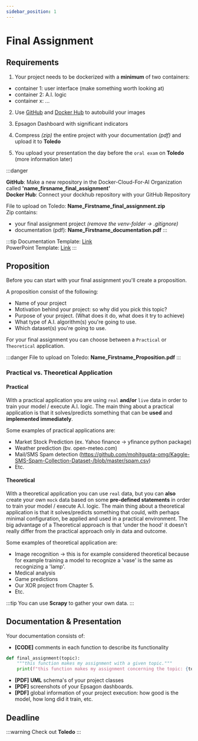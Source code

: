 ```yaml
---
sidebar_position: 1
---
```


# Final Assignment

## Requirements

1) Your project needs to be dockerized with a **minimum** of two containers:
  - container 1: user interface (make something worth looking at)
  - container 2: A.I. logic
  - container x: ...

2) Use [GitHub](https://github.com/) and [Docker Hub](https://hub.docker.com/) to autobuild your images

3) Epsagon Dashboard with significant indicators

4) Compress *(zip)* the entire project with your documentation *(pdf)* and upload it to **Toledo**

5) You upload your presentation the day before the `oral exam` on **Toledo** (more information later)

:::danger

**GitHub**: Make a new repository in the Docker-Cloud-For-AI Organization called **'name_firsname_final_assignment'** <br />
**Docker Hub**: Connect your dockhub repository with your GitHub Repository <br />

File to upload on Toledo: **Name_Firstname_final_assignment.zip** <br />
Zip contains:
- your final assignment project *(remove the venv-folder -> .gitignore)*
- documentation (pdf): **Name_Firstname_documentation.pdf**
:::

:::tip
Documentation Template: [Link](/files/2223_Syllabussjabloon.dotm) <br />
PowerPoint Template: [Link](/files/VivesTemplate_Algemeen.potx)
:::

## Proposition

Before you can start with your final assignment you'll create a proposition.

A proposition consist of the following:
- Name of your project
- Motivation behind your project: so why did you pick this topic?
- Purpose of your project. (What does it do, what does it try to achieve)
- What type of A.I. algorithm(s) you're going to use.
- Which dataset(s) you're going to use.

For your final assignment you can choose between a `Practical`  or `Theoretical` application.

:::danger
File to upload on Toledo: **Name_Firstname_Proposition.pdf**
:::

### Practical vs. Theoretical Application

#### Practical

With a practical application you are using `real` **and/or** `live` data in order to train your model / execute A.I. logic.
The main thing about a practical application is that it solves/predicts something that can be **used** and **implemented immediately**.

Some examples of practical applications are:
  - Market Stock Prediction (ex. Yahoo finance -> yfinance python package)
  - Weather prediction (bv. open-meteo.com)
  - Mail/SMS Spam detection (https://github.com/mohitgupta-omg/Kaggle-SMS-Spam-Collection-Dataset-/blob/master/spam.csv)
  - Etc.

#### Theoretical

With a theoretical application you can use `real` data, but you can **also** create your own `mock` data based on some **pre-defined statements** in order to train your model / execute A.I. logic.
The main thing about a theoretical application is that it solves/predicts something that could, with perhaps minimal configuration, be applied and used in a practical environment.
The big advantage of a Theoretical approach is that 'under the hood' it doesn't really differ from the practical approach only in data and outcome.

Some examples of theoretical application are:
  - Image recognition -> this is for example considered theoretical because for example training a model to recognize a 'vase' is the same as recognizing a 'lamp'.
  - Medical analysis
  - Game predictions
  - Our XOR project from Chapter 5.
  - Etc.

:::tip
You can use **Scrapy** to gather your own data.
:::

## Documentation & Presentation

Your documentation consists of:
- **[CODE]** comments in each function to describe its functionality

```python
def final_assignment(topic):
    """this function makes my assignment with a given topic."""
    print(f"this function makes my assignment concerning the topic: {topic}.")
```

- **[PDF]** **UML** schema's of your project classes
- **[PDF]** screenshots of your Epsagon dashboards.
- **[PDF]** global information of your project execution: how good is the model, how long did it train, etc.


## Deadline

:::warning
Check out **Toledo**
:::